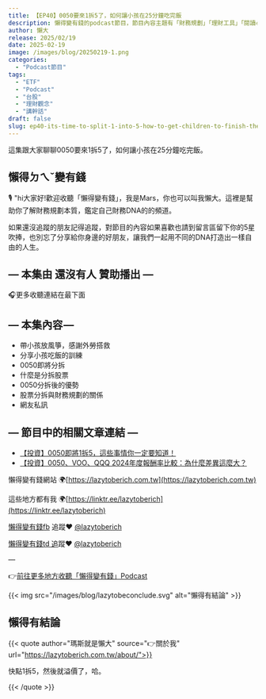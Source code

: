 ```yaml
---
title: 【EP40】0050要來1拆5了，如何讓小孩在25分鐘吃完飯
description: 懶得變有錢的podcast節目，節目內容主題有「財務規劃」「理財工具」「閱讀心得」「職涯與生活」，內容涵蓋了你與金錢會產生的所有關係。如果想要讓自己對「財務規劃」的本質有更進一步的認識，歡迎訂閱、追蹤、分享並歡迎進一步提出你的想法，讓更多人一起財務有規劃、快樂有方法。
author: 懶大
release: 2025/02/19
date: 2025-02-19
image: /images/blog/20250219-1.png
categories:
  - "Podcast節目"
tags:
  - "ETF"
  - "Podcast"
  - "台股"
  - "理財觀念"
  - "講幹話"
draft: false
slug: ep40-its-time-to-split-1-into-5-how-to-get-children-to-finish-their-meal-in-25-minutes
---
```


這集跟大家聊聊0050要來1拆5了，如何讓小孩在25分鐘吃完飯。

## 懶得ㄉㄟˇ變有錢

🎙️ "hi大家好!歡迎收聽「懶得變有錢」，我是Mars，你也可以叫我懶大。這裡是幫助你了解財務規劃本質，鑑定自己財務DNA的的頻道。

如果還沒追蹤的朋友記得追蹤，對節目的內容如果喜歡也請到留言區留下你的5星吹捧，也別忘了分享給你身邊的好朋友，讓我們一起用不同的DNA打造出一樣自由的人生。

## — 本集由 **還沒有人** 贊助播出 —

🎧更多收聽連結在最下面

## — 本集內容 —

- 帶小孩放風箏，感謝外勞搭救
- 分享小孩吃飯的訓練
- 0050即將分拆
- 什麼是分拆股票
- 0050分拆後的優勢
- 股票分拆與財務規劃的關係
- 網友私訊

## — 節目中的相關文章連結 —

- [【投資】0050即將1拆5，這些事情你一定要知道！](https://lazytoberich.com.tw/blog/investment-0050-is-about-to-split-1-into-5-these-are-the-things-you-must-know/)
- [【投資】0050、VOO、QQQ 2024年度報酬率比較：為什麼差異這麼大？](https://lazytoberich.com.tw/blog/investment-comparison-of-the-2024-annual-returns-of-0050-voo-and-qqq-why-is-there-such-a-big-difference/)

懶得變有錢網站 🌍[https://lazytoberich.com.tw](https://lazytoberich.com.tw)

這些地方都有我 🌍[https://linktr.ee/lazytoberich](https://linktr.ee/lazytoberich)

[懶得變有錢fb](https://www.facebook.com/lazytoberich) 追蹤❤️ [@lazytoberich](https://www.facebook.com/lazytoberich)

[懶得變有錢td 追](https://www.threads.net/@lazytoberich)蹤❤️ [@lazytoberich](https://www.threads.net/@lazytoberich)

—

👉[前往更多地方收聽「懶得變有錢」Podcast](https://solink.soundon.fm/lazytoberich)

{{< img src="/images/blog/lazytobeconclude.svg" alt="懶得有結論" >}}

## 懶得有結論

{{< quote author="瑪斯就是懶大" source="👉關於我" url="https://lazytoberich.com.tw/about/">}}

快點1拆5，然後就溢價了，哈。

{{< /quote >}}
